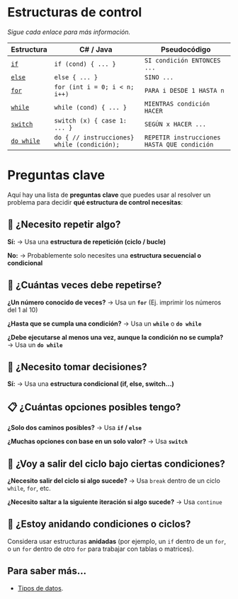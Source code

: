 # Estructuras de control

*Sigue cada enlace para más información.*

| Estructura | C# / Java                     |  Pseudocódigo             |
| ---------- | ----------------------------- |  ------------------------ |
| [`if`](programacion/infoIfElse.md)     | `if (cond) { ... }` |  `SI condición ENTONCES ...`   |
| [`else`](programacion/infoIfElse.md)     | `else { ... }`|  `SINO ...`  |
| [`for`](programacion/infoFor.md)      | `for (int i = 0; i < n; i++)` | `PARA i DESDE 1 HASTA n` |
| [`while`](programacion/infoWhile.md)    | `while (cond) { ... }`        | `MIENTRAS condición HACER`    |
| [`switch`](programacion/infoSwitch.md)   | `switch (x) { case 1: ... }`  | `SEGÚN x HACER ...`      |
| [`do while`](programacion/infoWhile.md)    | `do { // instrucciones} while (condición);` | `REPETIR instrucciones HASTA QUE condición` |

# Preguntas clave 

Aquí hay una lista de **preguntas clave** que puedes usar al resolver un problema para decidir **qué estructura de control necesitas**:

## 🔄 ¿Necesito repetir algo?

**Sí:** → Usa una **estructura de repetición (ciclo / bucle)**

**No:** → Probablemente solo necesites una **estructura secuencial o condicional**

## 📌 ¿Cuántas veces debe repetirse?

**¿Un número conocido de veces?**
  → Usa un **`for`**
  (Ej. imprimir los números del 1 al 10)

**¿Hasta que se cumpla una condición?**
  → Usa un **`while`** o **`do while`**

**¿Debe ejecutarse al menos una vez, aunque la condición no se cumpla?**
  → Usa un **`do while`**

## 🔀 ¿Necesito tomar decisiones?

**Sí:** → Usa una **estructura condicional (if, else, switch...)**

## 📋 ¿Cuántas opciones posibles tengo?

**¿Solo dos caminos posibles?**
  → Usa **`if` / `else`**

**¿Muchas opciones con base en un solo valor?**
  → Usa **`switch`**

## 🔁 ¿Voy a salir del ciclo bajo ciertas condiciones?

**¿Necesito salir del ciclo si algo sucede?**
  → Usa `break` dentro de un ciclo `while`, `for`, etc.

**¿Necesito saltar a la siguiente iteración si algo sucede?**
  → Usa `continue`

## 🔂 ¿Estoy anidando condiciones o ciclos?

Considera usar estructuras **anidadas** (por ejemplo, un `if` dentro de un `for`, o un `for` dentro de otro `for` para trabajar con tablas o matrices).

## Para saber más...

- [Tipos de datos](ApuntesDigitales/programacion/tiposDatos/tiposDatos.md).

<!-- documentación oficial -->